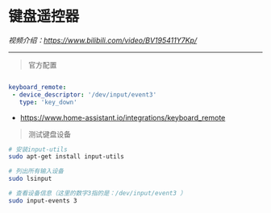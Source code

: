 # 键盘遥控器

*视频介绍：https://www.bilibili.com/video/BV195411Y7Kp/*

---

> 官方配置

```yaml

keyboard_remote:
 - device_descriptor: '/dev/input/event3'
   type: 'key_down'

```

- https://www.home-assistant.io/integrations/keyboard_remote

> 测试键盘设备
```bash
# 安装input-utils
sudo apt-get install input-utils

# 列出所有输入设备
sudo lsinput

# 查看设备信息（这里的数字3指的是：/dev/input/event3 ）
sudo input-events 3
```
